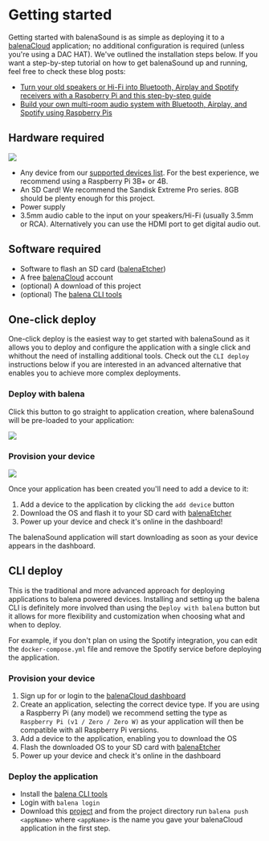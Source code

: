 # Getting started

Getting started with balenaSound is as simple as deploying it to a [balenaCloud](https://balena.io/cloud) application; no additional configuration is required (unless you're using a DAC HAT).
We've outlined the installation steps below. If you want a step-by-step tutorial on how to get balenaSound up and running, feel free to check these blog posts:
- [Turn your old speakers or Hi-Fi into Bluetooth, Airplay and Spotify receivers with a Raspberry Pi and this step-by-step guide](https://www.balena.io/blog/turn-your-old-speakers-or-hi-fi-into-bluetooth-receivers-using-only-a-raspberry-pi/)
- [Build your own multi-room audio system with Bluetooth, Airplay, and Spotify using Raspberry Pis](https://www.balena.io/blog/diy-raspberry-pi-multi-room-audio-system/)

## Hardware required
![](https://raw.githubusercontent.com/balenalabs/balena-sound/master/docs/images/hardware.jpeg)

* Any device from our [supported devices list](../docs/device-support#recommended). For the best experience, we recommend using a Raspberry Pi 3B+ or 4B.
* An SD Card! We recommend the Sandisk Extreme Pro series. 8GB should be plenty enough for this project.
* Power supply
* 3.5mm audio cable to the input on your speakers/Hi-Fi (usually 3.5mm or RCA). Alternatively you can use the HDMI port to get digital audio out.

## Software required

* Software to flash an SD card ([balenaEtcher](https://balena.io/etcher))
* A free [balenaCloud](https://balena.io/cloud) account
* (optional) A download of this project
* (optional) The [balena CLI tools](https://github.com/balena-io/balena-cli/blob/master/INSTALL.md)

## One-click deploy

One-click deploy is the easiest way to get started with balenaSound as it allows you to deploy and configure the application with a single click and whithout the need of installing additional tools. Check out the `CLI deploy` instructions below if you are interested in an advanced alternative that enables you to achieve more complex deployments.

### Deploy with balena

Click this button to go straight to application creation, where balenaSound will be pre-loaded to your application:

[![](https://balena.io/deploy.png)](https://dashboard.balena-cloud.com/deploy?repoUrl=https://github.com/balenalabs/balena-sound&defaultDeviceType=raspberry-pi)

### Provision your device

![](https://raw.githubusercontent.com/balenalabs/balena-sound/master/docs/images/sdcard.gif)

Once your application has been created you'll need to add a device to it:

1. Add a device to the application by clicking the `add device` button
1. Download the OS and flash it to your SD card with [balenaEtcher](https://balena.io/etcher)
1. Power up your device and check it's online in the dashboard!

The balenaSound application will start downloading as soon as your device appears in the dashboard.

## CLI deploy

This is the traditional and more advanced approach for deploying applications to balena powered devices. Installing and setting up the balena CLI is definitely more involved than using the `Deploy with balena` button but it allows for more flexibility and customization when choosing what and when to deploy. 

For example, if you don't plan on using the Spotify integration, you can edit the `docker-compose.yml` file and remove the Spotify service before deploying the application.


### Provision your device

1. Sign up for or login to the [balenaCloud dashboard](https://dashboard.balena-cloud.com)
1. Create an application, selecting the correct device type. If you are using a Raspberry Pi (any model) we recommend setting the type as `Raspberry Pi (v1 / Zero / Zero W)` as your application will then be compatible with all Raspberry Pi versions.
1. Add a device to the application, enabling you to download the OS
1. Flash the downloaded OS to your SD card with [balenaEtcher](https://balena.io/etcher)
1. Power up your device and check it's online in the dashboard


### Deploy the application

* Install the [balena CLI tools](https://github.com/balena-io/balena-cli/blob/master/INSTALL.md)
* Login with `balena login`
* Download this [project](https://github.com/balenalabs/balena-sound/) and from the project directory run `balena push <appName>` where `<appName>` is the name you gave your balenaCloud application in the first step.
